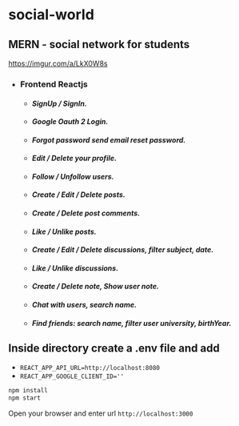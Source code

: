 # social-world

## MERN - social network for students

https://imgur.com/a/LkX0W8s

- ### Frontend Reactjs
    - #### *SignUp / SignIn.*
    - #### *Google Oauth 2 Login.*
    - #### *Forgot password send email reset password.*
    - #### *Edit / Delete your profile.*
    - #### *Follow / Unfollow users.*
    - #### *Create / Edit / Delete posts.*
    - #### *Create / Delete post comments.*
    - #### *Like / Unlike posts.*
    - #### *Create / Edit / Delete discussions, filter subject, date.*
    - #### *Like / Unlike discussions.*
    - #### *Create / Delete note, Show user note.*
    - #### *Chat with users, search name.*
    - #### *Find friends: search name, filter user university, birthYear.*

## Inside directory create a .env file and add
- `REACT_APP_API_URL=http://localhost:8080`
- `REACT_APP_GOOGLE_CLIENT_ID=''`

```bash
npm install
npm start
```

Open your browser and enter url `http://localhost:3000`